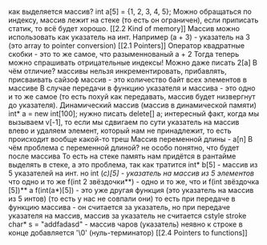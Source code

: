 как выделяется массив?
int a[5] = {1, 2, 3, 4, 5};
Можно обращаться по индексу, массив лежит на стеке (то есть он ограничен), если приписать статик, то всё будет хорошо. [[2.2 Kind of memory]]
Массив можно использовать как указатель на инт.
Например (a + 3) - указатель на 3 (это array to pointer conversion)
[[2.1 Pointers]]
Оператор квадратные скобки - это то же самое, что разыменнованый a + 2
Тогда теперь можно спрашивать отрицательные индексы!
Можно даже писать 2[a]
В чём отличие? массивы нельзя инкрементировать, прибавлять, присваивать сайзоф массив - это количество байт всех элементов в массиве
В случае передачи в функцию указателя и массива - это одно и то же самое (то есть похуй как передавать, массив будет низвергнут до указателя).
Динамический массив (массив в динамической памяти)
int* a = new int[100];
нужно писать delete[] a;
интересный факт, когда мы вызываем v[-1], то если мы сдвигаем по сути указатель на массив влево и удаляем элемент, который нам не принадлежит, то есть происходит вообще какой-то треш
Массив переменной длины - a[n]
В чём проблема с переменной длиной? не особо понятно, что будет после массива
То есть на стеке память нам придётся в рантайме выделять в стеке, а это проблема, так как тратится
int* b[5] - массив из 5 указателей на инт.
но int (*c)[5] - указатель на массив из 5 элементов*
что одно и то же
f(int 2 звёздочки**) - одно и то же, что и f(int звёздочка [5])**
а f(int(a*)[5]) - это уже другая функция (это указатель на массив из 5 интов) (то есть у нас не совпали они)
то есть при передаче в функцию массива - он считается за указатель, но при передаче указателя на массив, массив за указатель не считается
сstyle stroke
char* s = "addfadasd" - массив чаров (указатель) неявно к строке в конце добавляется '\0'
(нуль-терминатор)
[[2.4 Pointers to functions]]

